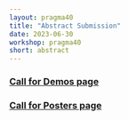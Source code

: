 ```yaml
---
layout: pragma40
title: "Abstract Submission"
date: 2023-06-30 
workshop: pragma40
short: abstract
---
```


### [Call for Demos page](/pragma40-demos/)

### [Call for Posters page](/pragma40-posters/)


